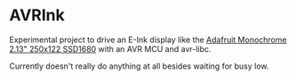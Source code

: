 # AVRInk

Experimental project to drive an E-Ink display like the 
[Adafruit Monochrome 2.13" 250x122 SSD1680](https://www.adafruit.com/product/4197)
with an AVR MCU and avr-libc.  

Currently doesn't really do anything at all besides waiting for busy low.
